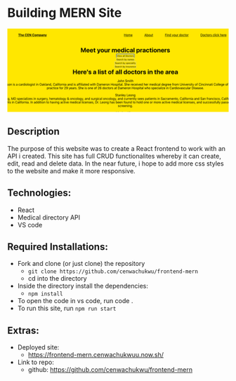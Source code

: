 # Building MERN Site

![website pic](src/img.png)

## Description

The purpose of this website was to create a React frontend to work with an API i created. This site has full CRUD functionalites whereby it can create, edit, read and delete data. In the near future, i hope to add more css styles to the website and make it more responsive.

## Technologies:
* React
* Medical directory API
* VS code

## Required Installations:
* Fork and clone (or just clone) the repository
    * `git clone https://github.com/cenwachukwu/frontend-mern`
    * cd into the directory
* Inside the directory install the dependencies:
    * `npm install`
* To open the code in vs code, run code .
* To run this site, run `npm run start`

## Extras:
* Deployed site:
    * https://frontend-mern.cenwachukwuu.now.sh/
* Link to repo:
    * github: https://github.com/cenwachukwu/frontend-mern